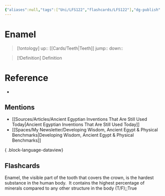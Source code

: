 ```yaml
---
{"aliases":null,"tags":["Uni/LFS122","flashcards/LFS122"],"dg-publish":true,"permalink":"/cards/enamel/","dgPassFrontmatter":true}
---
```


# Enamel

> [!ontology]
> up:: [[Cards/Teeth\|Teeth]]
> jump:: 
> down:: 

> [!Definition] Definition

# Reference

- 

## Mentions

- [[Sources/Articles/Ancient Egyptian Inventions That Are Still Used Today\|Ancient Egyptian Inventions That Are Still Used Today]]
- [[Spaces/My Newsletter/Developing Wisdom, Ancient Egypt & Physical Benchmarks\|Developing Wisdom, Ancient Egypt & Physical Benchmarks]]

{ .block-language-dataview}

## Flashcards

Enamel, the visible part of the tooth that covers the crown, is the hardest substance in the human body.  It contains the highest percentage of minerals compared to any other structure in the body (T/F);;True
<!--SR:!2023-10-26,2,150-->